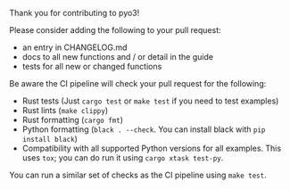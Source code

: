 Thank you for contributing to pyo3!

Please consider adding the following to your pull request:
 - an entry in CHANGELOG.md
 - docs to all new functions and / or detail in the guide
 - tests for all new or changed functions

Be aware the CI pipeline will check your pull request for the following:
 - Rust tests (Just `cargo test` or `make test` if you need to test examples)
 - Rust lints (`make clippy`)
 - Rust formatting (`cargo fmt`)
 - Python formatting (`black . --check`. You can install black with `pip install black`)
 - Compatibility with all supported Python versions for all examples. This uses `tox`; you can do run it using `cargo xtask test-py`.

You can run a similar set of checks as the CI pipeline using `make test`.
